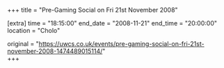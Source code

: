 +++
title = "Pre-Gaming Social on Fri 21st November 2008"

[extra]
time = "18:15:00"
end_date = "2008-11-21"
end_time = "20:00:00"
location = "Cholo"

original = "https://uwcs.co.uk/events/pre-gaming-social-on-fri-21st-november-2008-1474489015114/"    
+++



